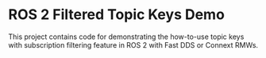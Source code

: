 # ROS 2 Filtered Topic Keys Demo

This project contains code for demonstrating the how-to-use topic keys with subscription filtering feature in ROS 2 with Fast DDS or Connext RMWs.

